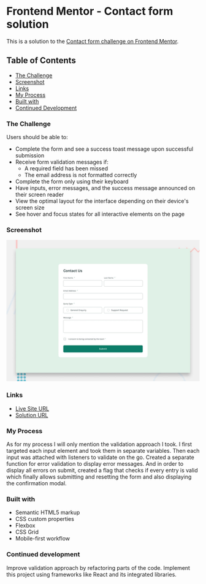 # Frontend Mentor - Contact form solution

This is a solution to the [Contact form challenge on Frontend Mentor](https://www.frontendmentor.io/challenges/contact-form--G-hYlqKJj).

## Table of Contents

- [The Challenge](#the-challenge)
- [Screenshot](#screenshot)
- [Links](#links)
- [My Process](#my-process)
- [Built with](#built-with)
- [Continued Development](#continued-development)

### The Challenge

Users should be able to:

- Complete the form and see a success toast message upon successful submission
- Receive form validation messages if:
  - A required field has been missed
  - The email address is not formatted correctly
- Complete the form only using their keyboard
- Have inputs, error messages, and the success message announced on their screen reader
- View the optimal layout for the interface depending on their device's screen size
- See hover and focus states for all interactive elements on the page

### Screenshot

![alt text](design/desktop-preview.jpg)

### Links

- [Live Site URL](https://debabratabanik.github.io/contact-form-main/)
- [Solution URL]()

### My Process

As for my process I will only mention the validation approach I took. I first targeted each input element and took them in separate variables. Then each input was attached with listeners to validate on the go. Created a separate function for error validation to display error messages. And in order to display all errors on submit, created a flag that checks if every entry is valid which finally allows submitting and resetting the form and also displaying the confirmation modal. 

### Built with

- Semantic HTML5 markup
- CSS custom properties
- Flexbox
- CSS Grid
- Mobile-first workflow


### Continued development

Improve validation approach by refactoring parts of the code. Implement this project using frameworks like React and its integrated libraries. 